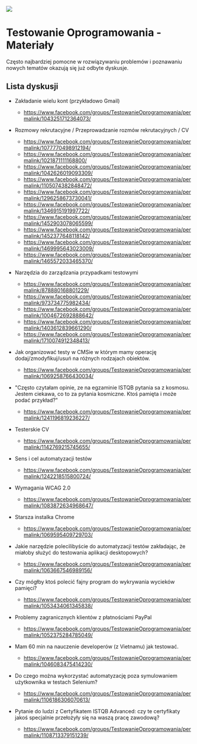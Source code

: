 [![](https://img.shields.io/badge/Facebook-%23TestowanieOprogramowania-blue.svg)](https://www.facebook.com/groups/TestowanieOprogramowania/)


# Testowanie Oprogramowania - Materiały

Często najbardziej pomocne w rozwiązywaniu problemów i poznawaniu nowych tematów okazują się już odbyte dyskusje.

## Lista dyskusji

* Zakładanie wielu kont (przykładowo Gmail)
  * https://www.facebook.com/groups/TestowanieOprogramowania/permalink/1043251712364073/

* Rozmowy rekrutacyjne / Przeprowadzanie rozmów rekrutacyjnych / CV
  * https://www.facebook.com/groups/TestowanieOprogramowania/permalink/1077770498912194/
  * https://www.facebook.com/groups/TestowanieOprogramowania/permalink/1021871111168800/
  * https://www.facebook.com/groups/TestowanieOprogramowania/permalink/1042626019093309/
  * https://www.facebook.com/groups/TestowanieOprogramowania/permalink/1105074382848472/
  * https://www.facebook.com/groups/TestowanieOprogramowania/permalink/1296258673730041/
  * https://www.facebook.com/groups/TestowanieOprogramowania/permalink/1346915191997722/
  * https://www.facebook.com/groups/TestowanieOprogramowania/permalink/1452903078065599/
  * https://www.facebook.com/groups/TestowanieOprogramowania/permalink/1452377648118142/
  * https://www.facebook.com/groups/TestowanieOprogramowania/permalink/1469995643023009/
  * https://www.facebook.com/groups/TestowanieOprogramowania/permalink/1465572033465370/

* Narzędzia do zarządzania przypadkami testowymi
  * https://www.facebook.com/groups/TestowanieOprogramowania/permalink/878880168801229/
  * https://www.facebook.com/groups/TestowanieOprogramowania/permalink/973734775982434/
  * https://www.facebook.com/groups/TestowanieOprogramowania/permalink/1004672692888642/
  * https://www.facebook.com/groups/TestowanieOprogramowania/permalink/1403612839661290/
  * https://www.facebook.com/groups/TestowanieOprogramowania/permalink/1710074912348413/

* Jak organizować testy w CMSie w którym mamy operację dodaj/zmodyfikuj/usuń na różnych rodzajach obiektów.
  * https://www.facebook.com/groups/TestowanieOprogramowania/permalink/1069258766430034/

* "Często czytałam opinie, ze na egzaminie ISTQB pytania sa z kosmosu. Jestem ciekawa, co to za pytania kosmiczne. Ktoś pamięta i może podać przykład?"
  * https://www.facebook.com/groups/TestowanieOprogramowania/permalink/1241196819236227/

* Testerskie CV
  * https://www.facebook.com/groups/TestowanieOprogramowania/permalink/1142769215745655/

* Sens i cel automatyzacji testów
  * https://www.facebook.com/groups/TestowanieOprogramowania/permalink/1242218515800724/

* Wymagania WCAG 2.0
  * https://www.facebook.com/groups/TestowanieOprogramowania/permalink/1083872634968647/

* Starsza instalka Chrome
  * https://www.facebook.com/groups/TestowanieOprogramowania/permalink/1069595409729703/

* Jakie narzędzie polecilibyście do automatyzacji testów zakładając, że miałoby służyć do testowania aplikacji desktopowych?
  * https://www.facebook.com/groups/TestowanieOprogramowania/permalink/1063667546989156/

* Czy mógłby ktoś polecić fajny program do wykrywania wycieków pamięci?
  * https://www.facebook.com/groups/TestowanieOprogramowania/permalink/1053434061345838/

* Problemy zagranicznych klientów z płatnościami PayPal
  * https://www.facebook.com/groups/TestowanieOprogramowania/permalink/1052375284785049/

* Mam 60 min na nauczenie developerów (z Vietnamu) jak testować.
  * https://www.facebook.com/groups/TestowanieOprogramowania/permalink/1046083475414230/

* Do czego można wykorzystać automatyzację poza symulowaniem użytkownika w testach Selenium?
  * https://www.facebook.com/groups/TestowanieOprogramowania/permalink/1106186306070613/

* Pytanie do ludzi z Certyfikatem ISTQB Advanced: czy te certyfikaty jakoś specjalnie przełożyły się na waszą pracę zawodową?
  * https://www.facebook.com/groups/TestowanieOprogramowania/permalink/1108713379151239/
